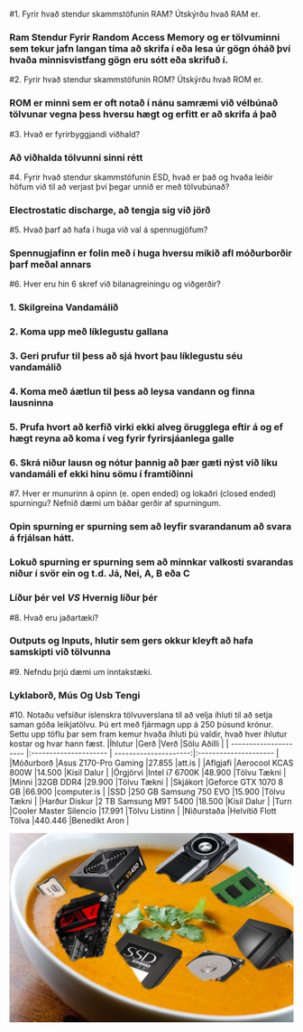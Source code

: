#1. Fyrir hvað stendur skammstöfunin RAM? Útskýrðu hvað RAM er.
###	Ram Stendur Fyrir Random Access Memory og er tölvuminni sem tekur jafn langan tíma að skrifa í eða lesa úr gögn óháð því hvaða minnisvistfang gögn eru sótt eða skrifuð í.
	
#2. Fyrir hvað stendur skammstöfunin ROM? Útskýrðu hvað ROM er.
###	ROM er minni sem er oft notað í nánu samræmi við vélbúnað tölvunar vegna þess hversu hægt og erfitt er að skrifa á það
	
#3. Hvað er fyrirbyggjandi viðhald?
###	Að viðhalda tölvunni sinni rétt

#4. Fyrir hvað stendur skammstöfunin ESD, hvað er það og hvaða leiðir höfum við til að verjast því þegar unnið er með tölvubúnað?
###	Electrostatic discharge, að tengja sig við jörð

#5. Hvað þarf að hafa í huga við val á spennugjöfum?
###	Spennugjafinn er folin með í huga hversu mikið afl móðurborðir þarf meðal annars
	
#6. Hver eru hin 6 skref við bilanagreiningu og viðgerðir?
###	1. Skilgreina Vandamálið
###	2. Koma upp með líklegustu gallana
###	3. Geri prufur til þess að sjá hvort þau líklegustu séu vandamálið
###	4. Koma með áætlun til þess að leysa vandann og finna lausninna
###	5. Prufa hvort að kerfið virki ekki alveg örugglega eftir á og ef hægt reyna að koma í veg fyrir fyrirsjáanlega galle
###	6. Skrá niður lausn og nótur þannig að þær gæti nýst við líku vandamáli ef ekki hinu sömu í framtíðinni
	
#7. Hver er munurinn á opinn (e. open ended) og lokaðri (closed ended) spurningu? Nefnið dæmi um báðar gerðir af spurningum.
###	Opin spurning er spurning sem að leyfir svarandanum að svara á frjálsan hátt.
###	Lokuð spurning er spurning sem að minnkar valkosti svarandas niður í svör ein og t.d. Já, Nei, A, B eða C
###	**Líður þér vel** _VS_ **Hvernig líður þér**
#8. Hvað eru jaðartæki?
###	Outputs og Inputs, hlutir sem gers okkur kleyft að hafa samskipti við tölvunna
#9. Nefndu þrjú dæmi um inntakstæki.
###	Lyklaborð, Mús Og Usb Tengi
	
#10. Notaðu vefsíður íslenskra tölvuverslana til að velja íhluti til að setja saman góða leikjatölvu. Þú ert með fjármagn upp á 250 þúsund krónur. Settu upp töflu þar sem fram kemur hvaða íhluti þú valdir, hvað hver íhlutur kostar og hvar hann fæst.
|Íhlutur                |Gerð                   |Verð                   |Sölu Aðilli            |
| --------------------- |:--------------------- | ---------------------:|:--------------------- |
|Móðurborð              |Asus Z170-Pro Gaming   |27.855                 |att.is                 |
|Aflgjafi               |Aerocool KCAS 800W     |14.500                 |Kísil Dalur            |
|Örgjörvi               |Intel i7 6700K         |48.900                 |Tölvu Tækni            |
|Minni                  |32GB DDR4              |29.900                 |Tölvu Tækni            |
|Skjákort               |Geforce GTX 1070 8 GB  |66.900                 |computer.is            |
|SSD                    |250 GB Samsung 750 EVO |15.900                 |Tölvu Tækni            |
|Harður Diskur          |2 TB Samsung M9T 5400  |18.500                 |Kísil Dalur            |
|Turn                   |Cooler Master Silencio |17.991                 |Tölvu Listinn          |
|Niðurstaða		|Helvítið Flott Tölva	|440.446		|Benedikt Aron		|

![Photoshop](CompSoup.png)
